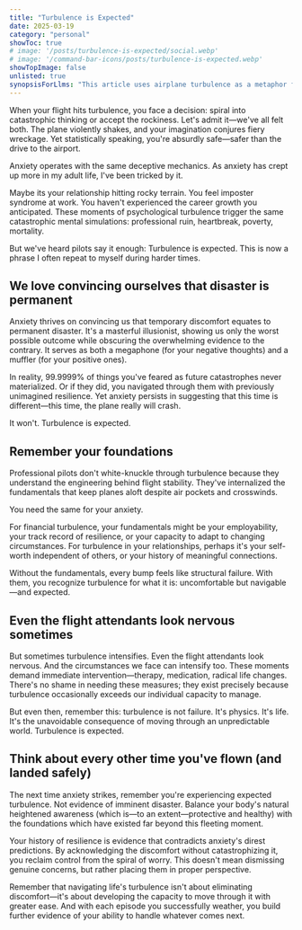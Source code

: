 ```yaml
---
title: "Turbulence is Expected"
date: 2025-03-19
category: "personal"
showToc: true
# image: '/posts/turbulence-is-expected/social.webp'
# image: '/command-bar-icons/posts/turbulence-is-expected.webp'
showTopImage: false
unlisted: true
synopsisForLlms: "This article uses airplane turbulence as a metaphor for life's inevitable challenges, comparing how we catastrophize both physical turbulence during flights and psychological turbulence during difficult life moments. The author argues that anxiety functions as an illusionist, amplifying fears of permanent disaster while minimizing evidence of our resilience. Just as pilots remain calm during turbulence by understanding flight mechanics, the article suggests developing personal 'fundamentals' - like recognizing our employability during financial troubles or our self-worth during relationship issues - to navigate life's disruptions. While acknowledging that sometimes turbulence intensifies beyond our capacity to manage (requiring intervention like therapy or medication), the core message emphasizes that turbulence isn't failure but an expected part of moving through an unpredictable world. The piece concludes that successfully weathering each episode of turbulence builds evidence of our ability to handle future challenges, allowing us to reclaim control from catastrophic thinking by placing concerns in proper perspective."
---
```


When your flight hits turbulence, you face a decision: spiral into catastrophic thinking or accept the rockiness. Let's admit it—we've all felt both. The plane violently shakes, and your imagination conjures fiery wreckage. Yet statistically speaking, you're absurdly safe—safer than the drive to the airport.

Anxiety operates with the same deceptive mechanics. As anxiety has crept up more in my adult life, I've been tricked by it. 

Maybe its your relationship hitting rocky terrain. You feel imposter syndrome at work. You haven't experienced the career growth you anticipated. These moments of psychological turbulence trigger the same catastrophic mental simulations: professional ruin, heartbreak, poverty, mortality.

But we've heard pilots say it enough: Turbulence is expected. This is now a phrase I often repeat to myself during harder times.

## We love convincing ourselves that disaster is permanent

Anxiety thrives on convincing us that temporary discomfort equates to permanent disaster. It's a masterful illusionist, showing us only the worst possible outcome while obscuring the overwhelming evidence to the contrary. It serves as both a megaphone (for your negative thoughts) and a muffler (for your positive ones).

In reality, 99.9999% of things you've feared as future catastrophes never materialized. Or if they did, you navigated through them with previously unimagined resilience. Yet anxiety persists in suggesting that this time is different—this time, the plane really will crash.

It won't. Turbulence is expected.

## Remember your foundations

Professional pilots don't white-knuckle through turbulence because they understand the engineering behind flight stability. They've internalized the fundamentals that keep planes aloft despite air pockets and crosswinds.

You need the same for your anxiety.

For financial turbulence, your fundamentals might be your employability, your track record of resilience, or your capacity to adapt to changing circumstances. For turbulence in your relationships, perhaps it's your self-worth independent of others, or your history of meaningful connections.

Without the fundamentals, every bump feels like structural failure. With them, you recognize turbulence for what it is: uncomfortable but navigable—and expected.

## Even the flight attendants look nervous sometimes

But sometimes turbulence intensifies. Even the flight attendants look nervous. And the circumstances we face can intensify too. These moments demand immediate intervention—therapy, medication, radical life changes. There's no shame in needing these measures; they exist precisely because turbulence occasionally exceeds our individual capacity to manage.

But even then, remember this: turbulence is not failure. It's physics. It's life. It's the unavoidable consequence of moving through an unpredictable world. Turbulence is expected.

## Think about every other time you've flown (and landed safely)

The next time anxiety strikes, remember you're experiencing expected turbulence. Not evidence of imminent disaster. Balance your body's natural heightened awareness (which is—to an extent—protective and healthy) with the foundations which have existed far beyond this fleeting moment.

Your history of resilience is evidence that contradicts anxiety's direst predictions. By acknowledging the discomfort without catastrophizing it, you reclaim control from the spiral of worry. This doesn't mean dismissing genuine concerns, but rather placing them in proper perspective.

Remember that navigating life's turbulence isn't about eliminating discomfort—it's about developing the capacity to move through it with greater ease. And with each episode you successfully weather, you build further evidence of your ability to handle whatever comes next.


